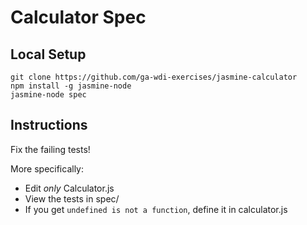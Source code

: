 # Calculator Spec

## Local Setup

```
git clone https://github.com/ga-wdi-exercises/jasmine-calculator
npm install -g jasmine-node
jasmine-node spec
```

## Instructions

Fix the failing tests!

More specifically:

- Edit *only* Calculator.js
- View the tests in spec/
- If you get `undefined is not a function`, define it in calculator.js


